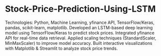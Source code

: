 # Stock-Price-Prediction-Using-LSTM

Technologies: Python, Machine Learning, yfinance API, TensorFlow/Keras, pandas, scikit-learn, matplotlib.
Developed an LSTM-based deep learning model using TensorFlow/Keras to predict stock prices.
Integrated yfinance API for real-time data retrieval.
Applied scaling techniques (StandardScaler, MinMaxScaler) to improve model accuracy.
Built interactive visualizations with Matplotlib & Streamlit to analyze stock price trends.
